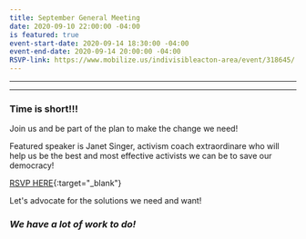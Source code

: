 ```yaml
---
title: September General Meeting
date: 2020-09-10 22:00:00 -04:00
is featured: true
event-start-date: 2020-09-14 18:30:00 -04:00
event-end-date: 2020-09-14 20:00:00 -04:00
RSVP-link: https://www.mobilize.us/indivisibleacton-area/event/318645/
---
```



---

<p id="demo">
</p>

<script>
// Set the date we're counting down to
var countDownDate = new Date("Nov 3 2020 00:00");

// Update the count down every 1 second
var x = setInterval(function() {

  // Get today's date
  var now = new Date();
    
  // Find the distance between now and the count down date
  var t = countDownDate - now;
    
  // Time calculations for days
  var days = Math.floor(t / (1000 * 60 * 60 * 24));
  var hours = Math.floor((t%(1000 * 60 * 60 * 24))/(1000 * 60 * 60)); 
  var minutes = Math.floor((t % (1000 * 60 * 60)) / (1000 * 60)); 
  var seconds = Math.floor((t % (1000 * 60)) / 1000);  

  // Output the result in an element with id="demo"
  var test1 = document.getElementById("demo");
  test1.style.font = "italic bold 30px arial,serif"; 
  //test1.style.textAlign = "center";
//test1.innerHTML = days + " days left until Nov 3, 2020!";
  test1.innerHTML = days + "d " + hours + "h " + minutes + "m " + seconds + "s left until Nov 3, 2020!";
  
  
  // If the count down is over, write some text 
  if (t < 0) {
    clearInterval(x);
    document.getElementById("demo").innerHTML = "Let's Get Out and VOTE!!!";
  }
},500);
</script>

---

### Time is short!!!  

Join us and be part of the plan to make the change we need!

Featured speaker is Janet Singer, activism coach extraordinare who will help us be the best and most effective activists we can be to save our democracy!

[RSVP HERE](https://www.mobilize.us/indivisibleacton-area/event/318645/){:target="_blank"}

Let's advocate for the solutions we need and want!

### *We have a lot of work to do!*